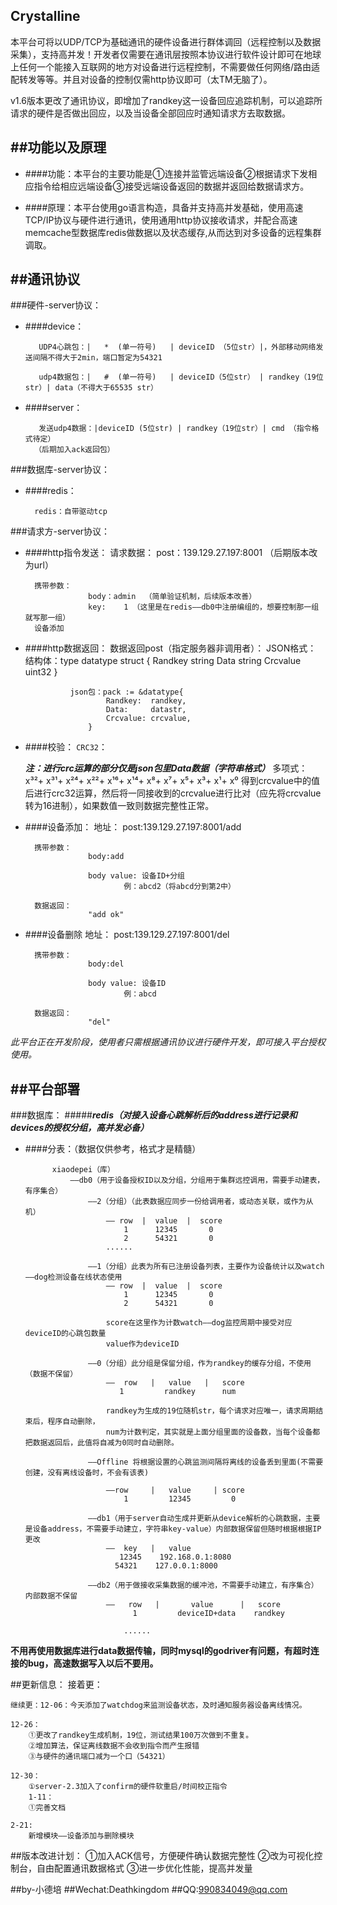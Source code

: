 

 Crystalline
---

本平台可将以UDP/TCP为基础通讯的硬件设备进行群体调回（远程控制以及数据采集），支持高并发！开发者仅需要在通讯层按照本协议进行软件设计即可在地球上任何一个能接入互联网的地方对设备进行远程控制，不需要做任何网络/路由适配转发等等。并且对设备的控制仅需http协议即可（太TM无脑了）。



v1.6版本更改了通讯协议，即增加了randkey这一设备回应追踪机制，可以追踪所请求的硬件是否做出回应，以及当设备全部回应时通知请求方去取数据。


##功能以及原理
-------



- ####功能：本平台的主要功能是①连接并监管远端设备②根据请求下发相应指令给相应远端设备③接受远端设备返回的数据并返回给数据请求方。

- ####原理：本平台使用go语言构造，具备并支持高并发基础，使用高速TCP/IP协议与硬件进行通讯，使用通用http协议接收请求，并配合高速memcache型数据库redis做数据以及状态缓存,从而达到对多设备的远程集群调取。




##通讯协议
------
###硬件-server协议：
- ####device：

         UDP4心跳包：|   *  (单一符号)   | deviceID （5位str）|，外部移动网络发送间隔不得大于2min，端口暂定为54321
         
         udp4数据包：|   #  (单一符号)   | deviceID（5位str） | randkey（19位str）| data（不得大于65535 str）

- ####server：

         发送udp4数据：|deviceID (5位str) | randkey（19位str）| cmd （指令格式待定）
        （后期加入ack返回包）







###数据库-server协议：
- ####redis：

		redis：自带驱动tcp

###请求方-server协议：


- ####http指令发送：
		请求数据：
                    post：139.129.27.197:8001 （后期版本改为url）
                          
		携带参数：
                    body：admin  （简单验证机制，后续版本改善）	
				    key:    1 （这里是在redis——db0中注册编组的，想要控制那一组就写那一组）
		设备添加




- ####http数据返回：
		数据返回post（指定服务器非调用者）：
			JSON格式：
				结构体：type datatype struct {
						Randkey  string
						Data     string
						Crcvalue uint32
					}
					
				json包：pack := &datatype{
						Randkey:  randkey,
						Data:     datastr,
						Crcvalue: crcvalue,
					}
				
				

- ####校验：
	`CRC32`：

	***注：进行crc运算的部分仅是json包里Data数据（字符串格式）***
			多项式：x³²+ x³¹+ x²⁴+ x²²+ x¹⁶+ x¹⁴+ x⁸+ x⁷+ x⁵+ x³+ x¹+ x⁰
			得到crcvalue中的值后进行crc32运算，然后将一同接收到的crcvalue进行比对（应先将crcvalue转为16进制），如果数值一致则数据完整性正常。




- ####设备添加：
        地址：
                    post:139.129.27.197:8001/add

        携带参数：
                    body:add
                    
                    body value: 设备ID+分组
                            例：abcd2（将abcd分到第2中）
                            
        数据返回：
                    "add ok"


- ####设备删除
        地址：
                    post:139.129.27.197:8001/del

        携带参数：
                    body:del
                    
                    body value: 设备ID
                            例：abcd
                            
        数据返回：
                    "del"













*此平台正在开发阶段，使用者只需根据通讯协议进行硬件开发，即可接入平台授权使用。*


##平台部署
-----
###数据库：
#####***redis（对接入设备心跳解析后的address进行记录和devices的授权分组，高并发必备）***

- ####分表：（数据仅供参考，格式才是精髓）
    
			xiaodepei（库）
				——db0（用于设备授权ID以及分组，分组用于集群远控调用，需要手动建表，有序集合）
					——2（分组）（此表数据应同步一份给调用者，或动态关联，或作为从机）
						—— row  |  value  |  score
						    1	   12345       0
						    2      54321       0
						......
					
					——1（分组）此表为所有已注册设备列表，主要作为设备统计以及watch——dog检测设备在线状态使用
						—— row  |  value  |  score
						    1	   12345       0
						    2      54321       0
                            
						score在这里作为计数watch——dog监控周期中接受对应deviceID的心跳包数量
						value作为deviceID

					——0（分组）此分组是保留分组，作为randkey的缓存分组，不使用（数据不保留）
						——  row   |   value   |   score
						   1         randkey	  num 
                                       
						randkey为生成的19位随机str，每个请求对应唯一，请求周期结束后，程序自动删除，
						num为计数判定，其实就是上面分组里面的设备数，当每个设备都把数据返回后，此值将自减为0同时自动删除。
                        
                    ——Offline 将根据设置的心跳监测间隔将离线的设备丢到里面(不需要创建，没有离线设备时，不会有该表)
                    
                        ——row     |   value     | score 
                            1         12345         0

				    ——db1（用于server自动生成并更新从device解析的心跳数据，主要是设备address，不需要手动建立，字符串key-value）内部数据保留但随时根据根据IP更改
				    	——  key   |   value
					       12345    192.168.0.1:8080
					      54321    127.0.0.1:8000

			    	——db2（用于做接收采集数据的缓冲池，不需要手动建立，有序集合）内部数据不保留
				    	——   row   |       value      |   score
				    	      1	        deviceID+data    randkey
					
				    		......
**不用再使用数据库进行data数据传输，同时mysql的godriver有问题，有超时连接的bug，高速数据写入以后不要用。**

	
##更新信息：
    接着更：

	继续更：12-06：今天添加了watchdog来监测设备状态，及时通知服务器设备离线情况。

	12-26：
		①更改了randkey生成机制，19位，测试结果100万次做到不重复。
		②增加算法，保证离线数据不会收到指令而产生报错
		③与硬件的通讯端口减为一个口（54321）

	12-30： 
		①server-2.3加入了confirm的硬件软重启/时间校正指令        
    	1-11：
		①完善文档
	
	2-21:
		新增模块——设备添加与删除模块


##版本改进计划：
    ①加入ACK信号，方便硬件确认数据完整性
    ②改为可视化控制台，自由配置通讯数据格式
    ③进一步优化性能，提高并发量


##by-小德培
##Wechat:Deathkingdom
##QQ:990834049@qq.com

















